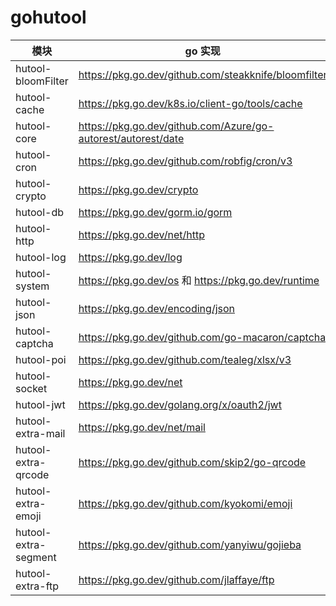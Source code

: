 # gohutool

| 模块                |     go 实现                                                                          |
| -------------------|---------------------------------------------------------------------------------- |
| hutool-bloomFilter |     https://pkg.go.dev/github.com/steakknife/bloomfilter                           |
| hutool-cache       |     https://pkg.go.dev/k8s.io/client-go/tools/cache                                |
| hutool-core        |     https://pkg.go.dev/github.com/Azure/go-autorest/autorest/date                   |
| hutool-cron        |     https://pkg.go.dev/github.com/robfig/cron/v3                                   |
| hutool-crypto      |     https://pkg.go.dev/crypto                                                     |
| hutool-db          |     https://pkg.go.dev/gorm.io/gorm                                               |
| hutool-http        |     https://pkg.go.dev/net/http                                                   |
| hutool-log         |     https://pkg.go.dev/log                                                         |
| hutool-system      |     https://pkg.go.dev/os 和 https://pkg.go.dev/runtime                             |
| hutool-json        |     https://pkg.go.dev/encoding/json                                              |
| hutool-captcha     |     https://pkg.go.dev/github.com/go-macaron/captcha                              |
| hutool-poi         |     https://pkg.go.dev/github.com/tealeg/xlsx/v3                                  |
| hutool-socket      |     https://pkg.go.dev/net                                                        |
| hutool-jwt         |     https://pkg.go.dev/golang.org/x/oauth2/jwt                                     |
| hutool-extra-mail      |    https://pkg.go.dev/net/mail                                               |
| hutool-extra-qrcode    |    https://pkg.go.dev/github.com/skip2/go-qrcode                             |
| hutool-extra-emoji     |    https://pkg.go.dev/github.com/kyokomi/emoji                                |
| hutool-extra-segment   |    https://pkg.go.dev/github.com/yanyiwu/gojieba                             |
| hutool-extra-ftp       |    https://pkg.go.dev/github.com/jlaffaye/ftp                                  |
